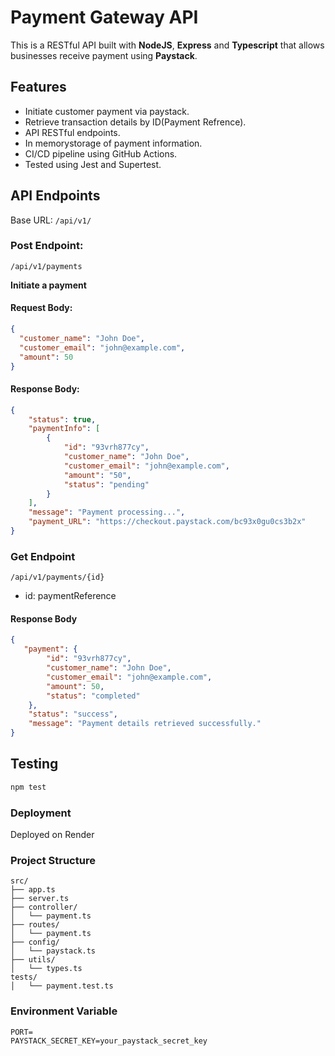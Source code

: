 # Payment Gateway API
  This is a RESTful API built with **NodeJS**, **Express** and **Typescript** that allows businesses receive payment using **Paystack**.

## Features
- Initiate customer payment via paystack.
- Retrieve transaction details by ID(Payment Refrence).
- API RESTful endpoints.
- In memorystorage of payment information.
- CI/CD pipeline using GitHub Actions.
- Tested using Jest and Supertest.

## API Endpoints
Base URL: `/api/v1/`

### Post Endpoint: 
`/api/v1/payments`

**Initiate a payment**
#### Request Body:
```json
{
  "customer_name": "John Doe",
  "customer_email": "john@example.com",
  "amount": 50
}
```
#### Response Body:
```json
{
    "status": true,
    "paymentInfo": [
        {
            "id": "93vrh877cy",
            "customer_name": "John Doe",
            "customer_email": "john@example.com",
            "amount": "50",
            "status": "pending"
        }
    ],
    "message": "Payment processing...",
    "payment_URL": "https://checkout.paystack.com/bc93x0gu0cs3b2x"
}
```
### Get Endpoint
`/api/v1/payments/{id}`
- id: paymentReference

#### Response Body
```json
{
   "payment": {
        "id": "93vrh877cy",
        "customer_name": "John Doe",
        "customer_email": "john@example.com",
        "amount": 50,
        "status": "completed"
    },
    "status": "success",
    "message": "Payment details retrieved successfully."
}
```
## Testing
```bash
npm test
```
### Deployment
  Deployed on Render

### Project Structure
```arduino
src/
├── app.ts
├── server.ts
├── controller/
│   └── payment.ts
├── routes/
│   └── payment.ts
├── config/
│   └── paystack.ts
├── utils/
│   └── types.ts
tests/
│   └── payment.test.ts

```
### Environment Variable
```env
PORT=
PAYSTACK_SECRET_KEY=your_paystack_secret_key
```
